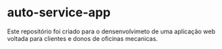 # auto-service-app
Este repositório foi criado para o densenvolvimeto de uma aplicação web voltada para clientes e donos de oficinas mecanicas.
